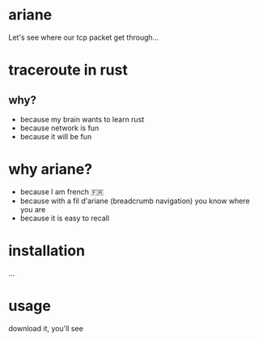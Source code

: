 # ariane

Let's see where our tcp packet get through... 

# traceroute in rust
## why?
* because my brain wants to learn rust
* because network is fun
* because it will be fun

# why ariane?
* because I am french :fr:
* because with a fil d'ariane (breadcrumb navigation) you know where you are
* because it is easy to recall

# installation
...

# usage
download it, you'll see
